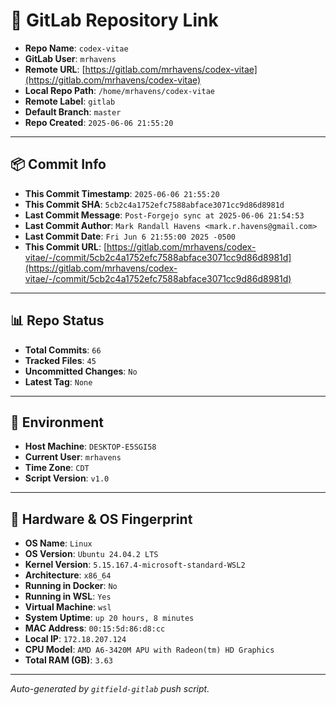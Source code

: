 # 🔗 GitLab Repository Link

- **Repo Name**: `codex-vitae`
- **GitLab User**: `mrhavens`
- **Remote URL**: [https://gitlab.com/mrhavens/codex-vitae](https://gitlab.com/mrhavens/codex-vitae)
- **Local Repo Path**: `/home/mrhavens/codex-vitae`
- **Remote Label**: `gitlab`
- **Default Branch**: `master`
- **Repo Created**: `2025-06-06 21:55:20`

---

## 📦 Commit Info

- **This Commit Timestamp**: `2025-06-06 21:55:20`
- **This Commit SHA**: `5cb2c4a1752efc7588abface3071cc9d86d8981d`
- **Last Commit Message**: `Post-Forgejo sync at 2025-06-06 21:54:53`
- **Last Commit Author**: `Mark Randall Havens <mark.r.havens@gmail.com>`
- **Last Commit Date**: `Fri Jun 6 21:55:00 2025 -0500`
- **This Commit URL**: [https://gitlab.com/mrhavens/codex-vitae/-/commit/5cb2c4a1752efc7588abface3071cc9d86d8981d](https://gitlab.com/mrhavens/codex-vitae/-/commit/5cb2c4a1752efc7588abface3071cc9d86d8981d)

---

## 📊 Repo Status

- **Total Commits**: `66`
- **Tracked Files**: `45`
- **Uncommitted Changes**: `No`
- **Latest Tag**: `None`

---

## 🧽 Environment

- **Host Machine**: `DESKTOP-E5SGI58`
- **Current User**: `mrhavens`
- **Time Zone**: `CDT`
- **Script Version**: `v1.0`

---

## 🧬 Hardware & OS Fingerprint

- **OS Name**: `Linux`
- **OS Version**: `Ubuntu 24.04.2 LTS`
- **Kernel Version**: `5.15.167.4-microsoft-standard-WSL2`
- **Architecture**: `x86_64`
- **Running in Docker**: `No`
- **Running in WSL**: `Yes`
- **Virtual Machine**: `wsl`
- **System Uptime**: `up 20 hours, 8 minutes`
- **MAC Address**: `00:15:5d:86:d8:cc`
- **Local IP**: `172.18.207.124`
- **CPU Model**: `AMD A6-3420M APU with Radeon(tm) HD Graphics`
- **Total RAM (GB)**: `3.63`

---

_Auto-generated by `gitfield-gitlab` push script._
